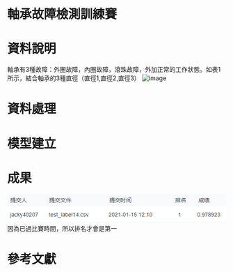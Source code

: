 # 軸承故障檢測訓練賽

# 資料說明
軸承有3種故障：外圈故障，內圈故障，滾珠故障，外加正常的工作狀態。如表1所示，結合軸承的3種直徑（直徑1,直徑2,直徑3）
![image](http://third.datacastle.cn/pkbigdata/master.other.img/f4ff7c74-97d3-452d-8076-3ebadf34972a.png)

# 資料處理
# 模型建立
# 成果
![image](https://github.com/jacky40207/DC-data-challenge/blob/main/test%E6%88%90%E6%9E%9C.png)
因為已過比賽時間，所以排名才會是第一
# 參考文獻
